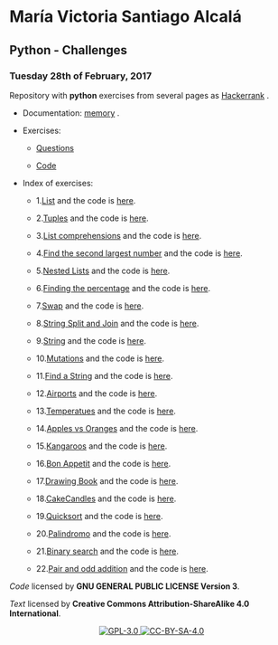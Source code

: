 # María Victoria Santiago Alcalá

## Python - Challenges

### Tuesday 28th of February, 2017

Repository with **python** exercises from several pages as [Hackerrank](https://www.hackerrank.com/domains/python) .

* Documentation: [memory](https://stiago.github.io/Python/) .

* Exercises:
    
    - [Questions](https://github.com/STiago/Python/tree/master/Questions)
    
    - [Code](https://github.com/STiago/Python/tree/master/Code)

* Index of exercises:

    - 1.[List](https://github.com/STiago/Python/blob/master/Questions/1Lists.md) and the code is [here](https://github.com/STiago/Python/blob/master/Code/1lists.py).

    - 2.[Tuples](https://github.com/STiago/Python/blob/master/Questions/2Tuples.md) and the code is [here](https://github.com/STiago/Python/blob/master/Code/2tuples.py).

    - 3.[List comprehensions](https://github.com/STiago/Python/blob/master/Questions/3ListComprehension.md) and the code is [here](https://github.com/STiago/Python/blob/master/Code/3listcomprehension.py).

    - 4.[Find the second largest number](https://github.com/STiago/Python/blob/master/Questions/4SLNumber.md) and the code is [here](https://github.com/STiago/Python/blob/master/Code/4SecondLargest.py).

    - 5.[Nested Lists](https://github.com/STiago/Python/blob/master/Questions/5NestedList.md) and the code is [here](https://github.com/STiago/Python/blob/master/Code/5nestedlist.py).

    - 6.[Finding the percentage](https://github.com/STiago/Python/blob/master/Questions/6FindingPercentage.md) and the code is [here](https://github.com/STiago/Python/blob/master/Code/6Fpercentage.py).

    - 7.[Swap](https://github.com/STiago/Python/blob/master/Questions/7Swap.md) and the code is [here](https://github.com/STiago/Python/blob/master/Code/7Swap.py).

    - 8.[String Split and Join](https://github.com/STiago/Python/blob/master/Questions/8StringSplitJoin.md) and the code is [here](https://github.com/STiago/Python/blob/master/Code/8StringSplitJoin.py).

    - 9.[String](https://github.com/STiago/Python/blob/master/Questions/9String.md) and the code is [here](https://github.com/STiago/Python/blob/master/Code/9String.py).

    - 10.[Mutations](https://github.com/STiago/Python/blob/master/Questions/10Mutations.md) and the code is [here](https://github.com/STiago/Python/blob/master/Code/10Mutations.py).

    - 11.[Find a String](https://github.com/STiago/Python/blob/master/Questions/11FindString.md) and the code is [here](https://github.com/STiago/Python/blob/master/Code/11FindString.py).
    
    - 12.[Airports](https://github.com/STiago/Python/blob/master/Questions/airports.md) and the code is [here](https://github.com/STiago/Python/blob/master/Code/airports.py).

    - 13.[Temperatues](https://github.com/STiago/Python/blob/master/Questions/temperatures.md) and the code is [here](https://github.com/STiago/Python/blob/master/Code/temperatures.py).

    - 14.[Apples vs Oranges](https://github.com/STiago/Python/blob/master/Questions/14appleorange.md) and the code is [here](https://github.com/STiago/Python/blob/master/Code/14appleorange.py).

    - 15.[Kangaroos](https://github.com/STiago/Python/blob/master/Questions/15Kangaroos.md) and the code is [here](https://github.com/STiago/Python/blob/master/Code/15Kangaroos.py).
    
    - 16.[Bon Appetit](https://github.com/STiago/Python/blob/master/Questions/16BonAp.md) and the code is [here](https://github.com/STiago/Python/blob/master/Code/16BonAp.py).
    
    - 17.[Drawing Book](https://github.com/STiago/Python/blob/master/Questions/17Book.md) and the code is [here](https://github.com/STiago/Python/blob/master/Code/17Book.py).
    
    - 18.[CakeCandles](https://github.com/STiago/Python/blob/master/Questions/18CakeCandles.md) and the code is [here](https://github.com/STiago/Python/blob/master/Code/18CakeCandles.py).

    - 19.[Quicksort](https://github.com/STiago/Python/blob/master/Questions/19Quicksort.md) and the code is [here](https://github.com/STiago/Python/blob/master/Code/19Quicksort.py).
    
    

    - 20.[Palindromo](https://github.com/STiago/Python/blob/master/Questions/20Palindromo.py) and the code is [here](https://github.com/STiago/Python/blob/master/Code/20Palindromo.py).

    - 21.[Binary search](https://github.com/STiago/Binary_search/blob/master/README.md) and the code is [here](https://github.com/STiago/Binary_search/blob/master/binary_search.py).

    - 22.[Pair and odd addition](https://github.com/STiago/Binary_search/blob/master/21Number.py) and the code is [here](https://github.com/STiago/Binary_search/blob/master/21Number.py).

_Code_ licensed by **GNU GENERAL PUBLIC LICENSE Version 3**.

_Text_ licensed by **Creative Commons Attribution-ShareAlike 4.0 International**.

<p align="center">
<a href="http://www.gnu.org/licenses/gpl-3.0.html">
<img alt="GPL-3.0" src="https://dl.dropboxusercontent.com/s/t0ylvis7f1stcu7/GPL-3.0.png">
</a>
<a href="https://creativecommons.org/licenses/by-sa/4.0/legalcode">
<img alt="CC-BY-SA-4.0" src="https://dl.dropboxusercontent.com/s/sb421l5usayaigo/CC-BY-SA-4.0.png">
</a>
</p>

